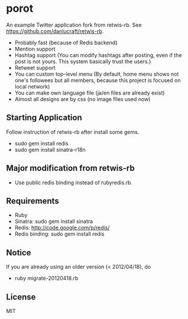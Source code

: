 porot
=====

An example Twitter application fork from retwis-rb.
See https://github.com/danlucraft/retwis-rb.

 * Probably fast (because of Redis backend)
 * Mention support
 * Hashtag support (You can modify hashtags after posting, even if the post is not yours. This system basically trust the users.)
 * Retweet support
 * You can custom top-level menu (By default, home menu shows not one's followees but all members, because this project is focused on local network)
 * You can make own language file (ja/en files are already exist)
 * Almost all designs are by css (no image files used now)

Starting Application
--------------------

Follow instruction of retwis-rb after install some gems.

 * sudo gem install redis
 * sudo gem install sinatra-r18n

Major modification from retwis-rb
---------------------------------

 * Use public redis binding instead of rubyredis.rb.

Requirements
------------

 * Ruby
 * Sinatra: sudo gem install sinatra
 * Redis: http://code.google.com/p/redis/
 * Redis binding: sudo gem install redis

Notice
------

If you are already using an older version (< 2012/04/18), do
  * ruby migrate-20120418.rb

License
-------

MIT
